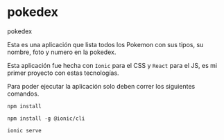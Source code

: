 # pokedex
pokedex

Esta es una aplicación que lista todos los Pokemon con sus tipos, su nombre, foto y numero en la pokedex.

Esta aplicación fue hecha con `Ionic` para el CSS y `React` para el JS, es mi primer proyecto con estas tecnologías.

Para poder ejecutar la aplicación solo deben correr los siguientes comandos.
```
npm install
```
```
npm install -g @ionic/cli
```
```
ionic serve
```
